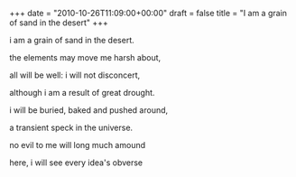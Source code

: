 +++
date = "2010-10-26T11:09:00+00:00"
draft = false
title = "I am a grain of sand in the desert"
+++
<p>i am a grain of sand in the desert.</p>&#13;
<p>the elements may move me harsh about,</p>&#13;
<p>all will be well: i will not disconcert,</p>&#13;
<p>although i am a result of great drought.</p>&#13;
<p>i will be buried, baked and pushed around,</p>&#13;
<p>a transient speck in the universe.</p>&#13;
<p>no evil to me will long much amound</p>&#13;
<p>here, i will see every idea's obverse</p> 
